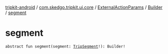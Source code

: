 [tripkit-android](../../../index.md) / [com.skedgo.tripkit.ui.core](../../index.md) / [ExternalActionParams](../index.md) / [Builder](index.md) / [segment](./segment.md)

# segment

`abstract fun segment(segment: `[`TripSegment`](../../../com.skedgo.tripkit.routing/-trip-segment/index.md)`!): Builder!`